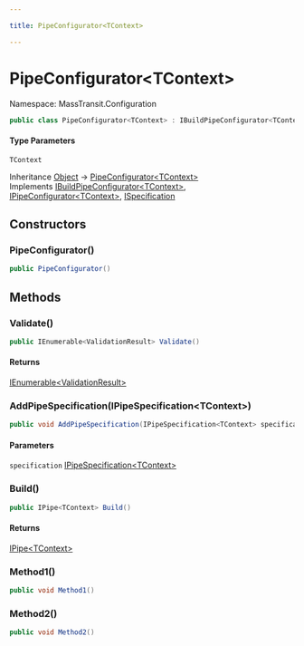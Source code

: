 ```yaml
---

title: PipeConfigurator<TContext>

---
```


# PipeConfigurator\<TContext\>

Namespace: MassTransit.Configuration

```csharp
public class PipeConfigurator<TContext> : IBuildPipeConfigurator<TContext>, IPipeConfigurator<TContext>, ISpecification
```

#### Type Parameters

`TContext`<br/>

Inheritance [Object](https://learn.microsoft.com/en-us/dotnet/api/system.object) → [PipeConfigurator\<TContext\>](../masstransit-configuration/pipeconfigurator-1)<br/>
Implements [IBuildPipeConfigurator\<TContext\>](../masstransit-configuration/ibuildpipeconfigurator-1), [IPipeConfigurator\<TContext\>](../masstransit/ipipeconfigurator-1), [ISpecification](../masstransit/ispecification)

## Constructors

### **PipeConfigurator()**

```csharp
public PipeConfigurator()
```

## Methods

### **Validate()**

```csharp
public IEnumerable<ValidationResult> Validate()
```

#### Returns

[IEnumerable\<ValidationResult\>](https://learn.microsoft.com/en-us/dotnet/api/system.collections.generic.ienumerable-1)<br/>

### **AddPipeSpecification(IPipeSpecification\<TContext\>)**

```csharp
public void AddPipeSpecification(IPipeSpecification<TContext> specification)
```

#### Parameters

`specification` [IPipeSpecification\<TContext\>](../masstransit-configuration/ipipespecification-1)<br/>

### **Build()**

```csharp
public IPipe<TContext> Build()
```

#### Returns

[IPipe\<TContext\>](../masstransit/ipipe-1)<br/>

### **Method1()**

```csharp
public void Method1()
```

### **Method2()**

```csharp
public void Method2()
```
